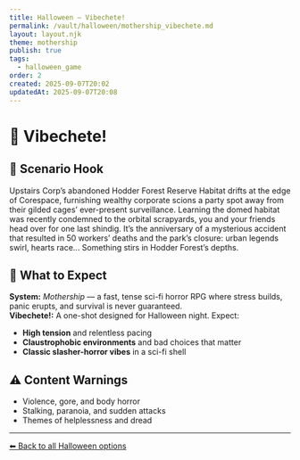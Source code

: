 ```yaml
---
title: Halloween — Vibechete!
permalink: /vault/halloween/mothership_vibechete.md
layout: layout.njk
theme: mothership
publish: true
tags:
  - halloween_game
order: 2
created: 2025-09-07T20:02
updatedAt: 2025-09-07T20:08
---
```


# 🔪 Vibechete!

## 👻 Scenario Hook
Upstairs Corp’s abandoned Hodder Forest Reserve Habitat drifts at the edge of Corespace, furnishing wealthy corporate scions a party spot away from their gilded cages’ ever-present surveillance.
Learning the domed habitat was recently condemned to the orbital scrapyards, you and your friends head over for one last shindig. It’s the anniversary of a mysterious accident that resulted in 50 workers’ deaths and the park’s closure: urban legends swirl, hearts race...
Something stirs in Hodder Forest’s depths.

## 🧰 What to Expect
**System:** *Mothership* — a fast, tense sci-fi horror RPG where stress builds, panic erupts, and survival is never guaranteed.  
**Vibechete!:** A one-shot designed for Halloween night. Expect:  
- **High tension** and relentless pacing  
- **Claustrophobic environments** and bad choices that matter  
- **Classic slasher-horror vibes** in a sci-fi shell  

## ⚠️ Content Warnings
- Violence, gore, and body horror  
- Stalking, paranoia, and sudden attacks  
- Themes of helplessness and dread  

---

[⬅ Back to all Halloween options](/vault/halloween/)
